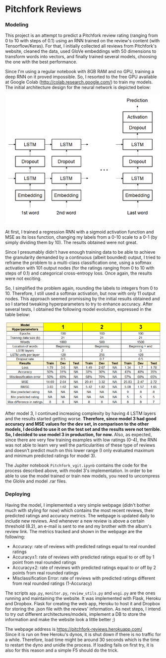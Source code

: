 # Pitchfork Reviews

### Modeling

This project is an attempt to predict a Pitchfork review rating (ranging from 0 to 10 with steps of 0.1) using an RNN trained on the review's content (with Tensorflow/Keras). For that, I initially collected all reviews from Pitchfork's website, cleaned the data, used GloVe embeddings with 50 dimensions to transform words into vectors, and finally trained several models, choosing the one with the best performance.

Since I'm using a regular notebook with 8GB RAM and no GPU, training a deep RNN on it proved impossible. So, I resorted to the free GPU available at Google Colab (http://colab.research.google.com/) to train my models. 
The initial architecture design for the neural network is depicted below:

![Initial architecture](https://github.com/rafael-siqueira/pitchfork/blob/master/images/Architecture.png)

At first, I trained a regression RNN with a sigmoid activation function and MSE as its loss function, changing my labels from a 0-10 scale to a 0-1 (by simply dividing them by 10). The results obtained were not great.   

Since I presumably didn't have enough training data to be able to achieve the granularity demanded by a continuous (albeit bounded) output, I tried to reframe the problem to a multi-class classification one, using a softmax activation with 101 output nodes (for the ratings ranging from 0 to 10 with steps of 0.1) and categorical cross-entropy loss. Once again, the results were not exciting.  

So, I simplified the problem again, rounding the labels to integers from 0 to 10. Therefore, I still used a softmax activation, but now with only 11 output nodes. This approach seemed promissing by the initial results obtained and so I started tweaking hyperparameters to try to enhance accuracy. After several tests, I obtained the following model evolution, expressed in the table below:

![Model evolution](https://github.com/rafael-siqueira/pitchfork/blob/master/images/Models_Results.png)

After model 3, I continued increasing complexity by having 4 LSTM layers and the results started getting worse. **Therefore, since model 3 had good accuracy and MSE values for the dev set, in comparison to the other models, I decided to use it on the test set and the results were not terrible. So, I decided to use model 3 in production, for now.**
Also, as expected, since there are very few training examples with low ratings (0-4), the RNN was not able to learn very well the particularities of these type of reviews and doesn't predict much on this lower range (I only evaluated maximum and minimum predicted ratings for model 3).

The Jupiter notebook `Pitchfork_vgit.ipynb` contains the code for the process described above, with model 3's implementation. In order to be able to use the model trained or train new models, you need to uncompress the GloVe and model .rar files.

### Deploying

Having the model, I implemented a very simple webpage (didn't bother much with styling for now) which contains the most recent reviews, their predicted ratings and accuracy metrics. The webpage is updated daily to include new reviews. And whenever a new review is above a certain threshold (8.2), an e-mail is sent to me and my brother with the album's review link.
The metrics tracked and shown in the webpage are the following:
- Accuracy: rate of reviews with predicted ratings equal to real rounded ratings
- Accuracy±1: rate of reviews with predicted ratings equal to or off by 1 point from real rounded ratings
- Accuracy±2: rate of reviews with predicted ratings equal to or off by 2 points from real rounded ratings
- Misclassification Error: rate of reviews with predicted ratings different from real rounded ratings (1-Accuracy)

The scripts `app.py`, `monitor.py`, `review_utils.py` and `wsgi.py` are the ones running and maintaining the website. It was implemented with Flask, Heroku and Dropbox. Flask for creating the web app, Heroku to host it and Dropbox for storing the .json file with the reviews' information. As next steps, I intend to try out different architectures/models, implement a DB to store the information and make the website look a little better ;)

The webpage address is https://pitchfork-reviews.herokuapp.com/  
Since it is run on free Heroku's dynos, it is shut down if there is no traffic for a while. Therefore, load time might be around 30 seconds which is the time to restart the dyno and unidle the process. If loading fails on first try, it is also for this reason and a simple F5 should do the trick.
